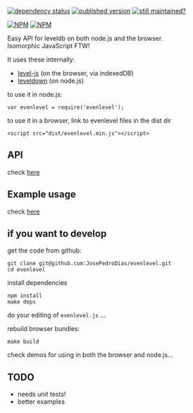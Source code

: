 [![dependency status](https://david-dm.org/josepedrodias/evenlevel.png)](https://david-dm.org/josepedrodias/evenlevel)
[![published version](https://badge.fury.io/js/evenlevel.png)](http://badge.fury.io/js/evenlevel)
[![still maintained?](http://stillmaintained.com/JosePedroDias/evenlevel.png)](http://stillmaintained.com/JosePedroDias/evenlevel)

[![NPM](https://nodei.co/npm/evenlevel.png?compact=true)](https://nodei.co/npm/evenlevel/)
[![NPM](https://nodei.co/npm-dl/evenlevel.png?months=3)](https://nodei.co/npm/evenlevel/)


Easy API for leveldb on both node.js and the browser.  
Isomorphic JavaScript FTW!

It uses these internally:

* [level-js](https://github.com/maxogden/level.js) (on the browser, via indexedDB)
* [leveldown](https://github.com/rvagg/node-leveldown) (on node.js)


to use it in node.js:

`var evenlevel = require('evenlevel');`

to use it in a browser, link to evenlevel files in the dist dir

`<script src="dist/evenlevel.min.js"></script>`


## API

check [here](API.md)


## Example usage

check [here](examples.js)


## if you want to develop

get the code from github:

    git clone git@github.com:JosePedroDias/evenlevel.git
    cd evenlevel

install dependencies

    npm install
    make deps

do your editing of `evenlevel.js` ...

rebuild browser bundles:

    make build

check demos for using in both the browser and node.js...


## TODO

* needs unit tests!
* better examples
